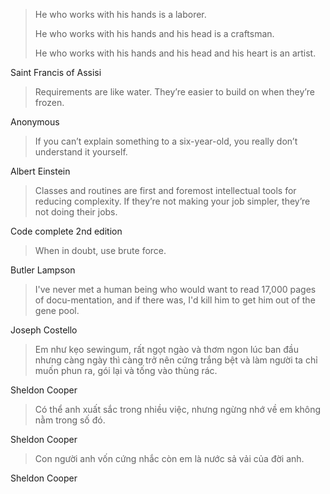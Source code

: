 > He who works with his hands is a laborer.
>
> He who works with his hands and his head is a craftsman.
>
> He who works with his hands and his head and his heart is an artist.

Saint Francis of Assisi

> Requirements are like water. They’re easier to build on when they’re frozen.

Anonymous

> If you can’t explain something to a six-year-old, you really don’t understand it yourself.

Albert Einstein

> Classes and routines are first and foremost intellectual tools for reducing complexity. If they’re not making your job simpler, they’re not doing their jobs.

Code complete 2nd edition

> When in doubt, use brute force.

Butler Lampson

> I've never met a human being who would want to read 17,000 pages of docu-mentation, and if there was, I'd kill him to get him out of the gene pool.

Joseph Costello

> Em như kẹo sewingum, rất ngọt ngào và thơm ngon lúc ban đầu nhưng càng ngày thì càng trở nên cứng trắng bệt và làm người ta chỉ muốn phun ra, gói lại và tống vào thùng rác.

Sheldon Cooper

> Có thể anh xuất sắc trong nhiều việc, nhưng ngừng nhớ về em không nằm trong số đó.

Sheldon Cooper

> Con người anh vốn cứng nhắc còn em là nước sả vải của đời anh.

Sheldon Cooper


